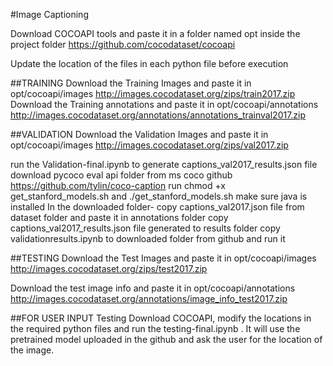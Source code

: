 #Image Captioning

Download COCOAPI tools and paste it in a folder named opt inside the project folder 
https://github.com/cocodataset/cocoapi

Update the location of the files in each python file before execution

##TRAINING
Download the Training Images and paste it in opt/cocoapi/images
http://images.cocodataset.org/zips/train2017.zip
Download the Training annotations and paste it in opt/cocoapi/annotations
http://images.cocodataset.org/annotations/annotations_trainval2017.zip



##VALIDATION 
Download the Validation Images and paste it in opt/cocoapi/images
http://images.cocodataset.org/zips/val2017.zip

run the Validation-final.ipynb to generate captions_val2017_results.json file
download pycoco eval api folder from ms coco github https://github.com/tylin/coco-caption
run chmod +x get_stanford_models.sh and ./get_stanford_models.sh
make sure java is installed
In the downloaded folder-
copy captions_val2017.json file from dataset folder and paste it in annotations folder
copy captions_val2017_results.json file generated to results folder
copy validationresults.ipynb to downloaded folder from github and run it

##TESTING
Download the Test Images and paste it in opt/cocoapi/images
http://images.cocodataset.org/zips/test2017.zip

Download the test image info and paste it in opt/cocoapi/annotations
http://images.cocodataset.org/annotations/image_info_test2017.zip


##FOR USER INPUT Testing
Download COCOAPI, modify the locations in the required python files and run the testing-final.ipynb . It will use the pretrained model uploaded in the github and ask the user for the location of the image.


